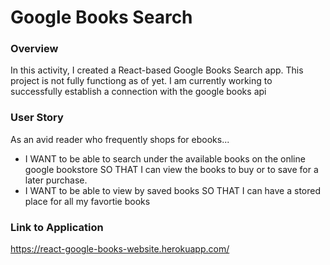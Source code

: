 # Google Books Search

### Overview

In this activity, I created a React-based Google Books Search app. This project is not fully functiong as of yet. I am currently working to successfully establish a connection with the google books api

### User Story
As an avid reader who frequently shops for ebooks...
* I WANT to be able to search under the available books on the online google bookstore SO THAT I can view the books to buy or to save for a later purchase.
* I WANT to be able to view by saved books SO THAT I can have a stored place for all my favortie books

### Link to Application
https://react-google-books-website.herokuapp.com/


